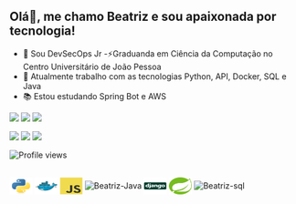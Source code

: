 ## Olá👋, me chamo Beatriz e sou apaixonada por tecnologia!
- 🔭 Sou DevSecOps Jr 
-⚡Graduanda em Ciência da Computação no Centro Universitário de João Pessoa 
- 🚀 Atualmente trabalho com as tecnologias Python, API, Docker, SQL e Java
- 📚 Estou estudando Spring Bot e AWS 

<a href="https://drive.google.com/file/d/1Uc4NAjxX2aRaSTxcVp-xTAbJvvzlzlQ1/view?usp=sharing" target="_blank"><img src="https://img.shields.io/badge/Currículo-bf91f3?style=for-the-badge&logo=About.me&logoColor=white"></a>
<a href="https://www.linkedin.com/in/fatimabeatriznascimento/" target="_blank"><img src="https://img.shields.io/badge/-LinkedIn-bf91f3?style=for-the-badge&logo=linkedin&logoColor=white" target="_blank"></a>
<a href="#colocar link do vercel"><img src="https://img.shields.io/badge/Figma_community-bf91f3?style=for-the-badge&logo=figma&logoColor=white" target="_blank"></a>

<img height="150em" src="https://github-profile-summary-cards.vercel.app/api/cards/profile-details?username=beatrizNasciment&theme=tokyonight"/> 
<img height="150em" src="https://github-readme-stats.vercel.app/api?username=beatrizNasciment&show_icons=true&theme=tokyonight&include_all_commits=true&count_private=false&hide_border=true"/> <img height="150em" src="https://github-readme-stats.vercel.app/api/top-langs/?username=beatrizNasciment&layout=compact&langs_count=7&theme=tokyonight&hide_border=true"/>
<p align="left"> <img src="https://komarev.com/ghpvc/?username=beatrizNasciment&color=bf91f3" alt="Profile views"/></p>

<br>

<img align="center" alt="Beatriz-Python" height="30" width="40" src="https://raw.githubusercontent.com/devicons/devicon/master/icons/python/python-original.svg">
<img align="center" alt="Beatriz-Docker" height="30" width="40" src="https://raw.githubusercontent.com/devicons/devicon/master/icons/docker/docker-original.svg">
<img align="center" alt="Beatriz-JS" height="30" width="40" src="https://raw.githubusercontent.com/devicons/devicon/master/icons/javascript/javascript-original.svg">
<img align="center" alt="Beatriz-Java" height="30" width="40" src="https://raw.githubusercontent.com/devicons/devicon/master/icons/java/javas-original.svg">
<img align="center" alt="Beatriz-Django" height="30" width="40" src="https://raw.githubusercontent.com/devicons/devicon/master/icons/django/django-original.svg">
<img align="center" alt="Beatriz-Spring" height="30" width="40" src="https://raw.githubusercontent.com/devicons/devicon/master/icons/spring/spring-original.svg">
<img align="center" alt="Beatriz-sql" height="30" width="40" src="https://raw.githubusercontent.com/devicons/devicon/master/icons/postresql/postresql-original.svg">
